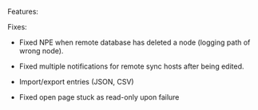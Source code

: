 Features:

Fixes:
* Fixed NPE when remote database has deleted a node (logging path of wrong node).
* Fixed multiple notifications for remote sync hosts after being edited.





* Import/export entries (JSON, CSV)

* Fixed open page stuck as read-only upon failure

